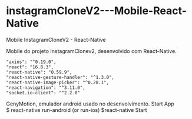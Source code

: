 # instagramCloneV2---Mobile-React-Native
Mobile InstagramCloneV2 - React-Native

Mobile do projeto InstagramClonev2, desenvolvido com React-Native. 

    "axios": "^0.19.0",
    "react": "16.8.3",
    "react-native": "0.59.9",
    "react-native-gesture-handler": "^1.3.0",
    "react-native-image-picker": "^0.28.1",
    "react-navigation": "^3.11.0",
    "socket.io-client": "^2.2.0"
    
GenyMotion, emulador android usado no desenvolvimento.
Start App <br>
$ react-native run-android (or run-ios) 
$react-native Start
